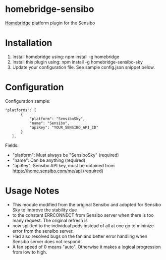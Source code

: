 # homebridge-sensibo
[Homebridge](https://github.com/nfarina/homebridge) platform plugin for the Sensibo

# Installation

1. Install homebridge using: npm install -g homebridge
2. Install this plugin using: npm install -g homebridge-sensibo-sky
3. Update your configuration file. See sample config.json snippet below. 

# Configuration

Configuration sample:

 ```
"platforms": [
		{
			"platform": "SensiboSky",
			"name": "Sensibo",
			"apiKey": "YOUR_SENSIBO_API_ID"			
		}
	],

```

Fields: 

* "platform": Must always be "SensiboSky" (required)
* "name": Can be anything (required)
* "apiKey": Sensibo API key, must be obtained from https://home.sensibo.com/me/api (required)

# Usage Notes

* This module modified from the original Sensibo and adopted for Sensibo Sky to improve the stability due 
* to the constant ERRCONNECT from Sensibo server when there is too many request. The original refresh is 
* now splitted to the individual pods instead of all at one go to mininize error from the sensibo server.
* Had also resolved bugs on the fan and better error handling when Sensibo server does not respond. 
* A fan speed of 0 means "auto". Otherwise it makes a logical progression from low to high.
